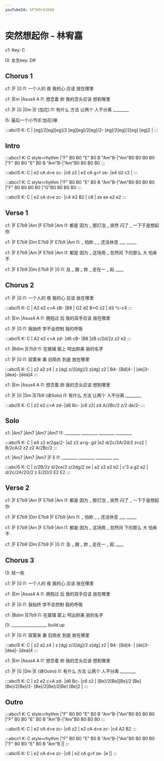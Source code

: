 ```yaml
---
youTubeId: GP7W9rG1KbQ
---
```


# 突然想起你 - 林宥嘉

c1: Key: C

l3: 女生key: D#

## Chorus 1

c1:         |F             |G
l1: 一个人的 夜 我的心 应该 放在哪里

c1:       |Em             |Asus4   A
l1: 想念着 妳 我的念头应该 想到哪里

c1:       |F          |G       |Dm      |E (加花)
l1: 有什么 方法 让两个 人不分离 ________

l5: 最后一个小节(E:加花)弹

:::abcl5
K: C
| [eg]/2[eg][eg]/2 [eg][eg]/2[eg]/2- [eg]/2[eg]/2[eg] [eg]2 |
:::

## Intro

:::abcc1
K: C style=rhythm
|"F" B0 B0 "E" B0 B "Am"B-|"Am"B0 B0 B0 B0 |"F" B0 B0 "E" B0 B "Am"B-|"Am"B0 B0 B0 B0
:::

:::abcl5
K: C
| e2 cA d>e zc- |c6 z2 | e2 cA g>f ze- |e4 d2 c2 |
:::

:::abcc1
K: C style=rhythm
|"F" B0 B0 "E" B0 B "Am"B-|"Am"B0 B0 B0 B0 |"F" B0 B0 B0 B0 |"G"B0 B0 B0 B0
:::

:::abcl5
K: C
| e2 cA d>e zc- |c4 A2 B2 | c8 | ze ee e2 e2
:::

## Verse 1

c1: |F     E7b9  |Am      |F     E7b9  |Am
l1:   都是 因为 _ 那灯泡 _  突然 闪了 _ 一下于是想起你

c1: |F  E7b9    |Dm E7b9        |F   E7b9   |Am
l1:   _  怕妳 _    _ 还没休息    ___ _____

c1: |F     E7b9   |Am      |F      E7b9    |Am
l1:   都是 因为 _  这场雨 _ 忽然间 下的那么 大 怕来不

c1: |F   E7b9  |Dm  E7b9      |F       |G
l1:  及 _ 跟 _  妳 _ 走在一 _  起 ____

## Chorus 2

c1:         |F             |G
l1: 一个人的 夜 我的心 应该 放在哪里

:::abcl5
K: C
| A2 e2 c>A zB- |B8 | G2 d2 B>G z2 | d3 ^c-c4
:::

c1:       |Em             |Asus4   A
l1: 拥抱过 后 我的双手应该 放在哪里

c1:       |F         |G
l1: 我始终 学不会控制 我的呼吸

:::abcl5
K: C
| A2 e2 c>A zd- |d6 cB- |B8 |zB c/2d/2z z2 e2
:::

c1:       |Bdim          |E7b9
l1: 在玻璃 窗上 呵出妳美  丽的名字

c1:       |F             |G
l1: 寂寞来 袭 旧雨衣 到底 放在哪里

:::abcl5
K: C
| z2 a2 z4 | z [dg] z/2[dg]/2 z[dg] z2 | B4- [Bd]4- | [de]3- [dea]- [dea]4
:::

c1:       |Em             |Asus4   A
l1: 想念着 妳 我的念头应该 想到哪里

c1:       |F          |G       |Dm     |E7b9 (进Solo)
l1: 有什么 方法 让两个 人不分离 ________

:::abcl5
K: C
| z2 e2 c>A zd- |d6 Bc- |c6 z2| z4 A/2Bc/2 z/2 de/2-
:::

## Solo

c1: |Am7     |Am7     |Am7     |Am7
l1:  ________ ________ ________ ________

:::abcl5
K: C
| e4 z2 e/2ga/2- |a2 z2 a>g- gd |e2 d/2c/2A/2d/2 zcz2 | B/2cA/2 z2 z2 A/2Bc/2
:::

c1: |Am7     |Am7     |Am7     |F   E
l1:  ________ ________ ________ ___

:::abcl5
K: C
| z/2B/2z d/2ce/2 z/2dg/2 ze | a2 z2 a2 b2 | c'3 a g2 a2 | d/2c/2A/2G/2 z E/2D/2 E2 E2
:::

## Verse 2

c1: |F     E7b9  |Am      |F     E7b9  |Am
l1:   都是 因为 _ 那灯泡 _  突然 闪了 _ 一下于是想起你

c1: |F  E7b9    |Dm E7b9        |F   E7b9   |Am
l1:   _  怕妳 _    _ 还没休息    ___ _____

c1: |F     E7b9   |Am      |F      E7b9    |Am
l1:   都是 因为 _  这场雨 _ 忽然间 下的那么 大 怕来不

c1: |F   E7b9  |Dm  E7b9      |F       |G
l1:  及 _ 跟 _  妳 _ 走在一 _  起 ____

## Chorus 3

l3: 轻一些

c1:         |F             |G
l1: 一个人的 夜 我的心 应该 放在哪里

c1:       |Em             |Asus4   A
l1: 拥抱过 后 我的双手应该 放在哪里

c1:       |F         |G
l1: 我始终 学不会控制 我的呼吸

c1:       |Bdim          |E7b9
l1: 在玻璃 窗上 呵出妳美  丽的名字

l3: __________________ build up

c1:       |F             |G
l1: 寂寞来 袭 旧雨衣 到底 放在哪里

:::abcl5
K: C
| z2 a2 z4 | z [dg] z/2[dg]/2 z[dg] z2 | B4- [Bd]4- | [de]3- [dea]- [dea]4
:::

c1:       |Em             |Asus4   A
l1: 想念着 妳 我的念头应该 想到哪里

c1:       |F          |G       |Dm      |E (进Outro)
l1: 有什么 方法 让两个 人不分离 ________

:::abcl5
K: C
| z2 e2 c>A zd- |d6 Bc- |c6 z2 | [Be]/2[Be][Be]/2 [Be][Be]/2[Be]/2- [Be]/2[Be]/2[Be] [Be]2 |
:::

## Outro

:::abcc1
K: C style=rhythm
|"F" B0 B0 "E" B0 B "Am"B-|"Am"B0 B0 B0 B0 |"F" B0 B0 "E" B0 B "Am"B-|"Am"B0 B0 B0 B0
:::

:::abcl5
K: C
| e2 cA d>e zc- |c6 z2 | e2 cA d>e zc- |c4 A2 B2
:::

:::abcc1
K: C style=rhythm
|"F" B0 B0 "E" B0 B "Am"B-|"Am"B0 B0 B0 B0 |"F" B0 B0 "E" B0 B "Am"B ||
:::

:::abcl5
K: C
| e2 cA d>e zc- |c8 | e2 cA g>f ze- |e ||
:::
